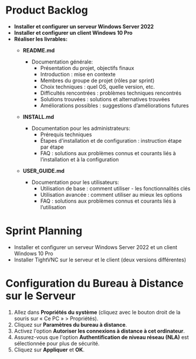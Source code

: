 # Product Backlog

- **Installer et configurer un serveur Windows Server 2022**
- **Installer et configurer un client Windows 10 Pro**
- **Réaliser les livrables:**
  - **README.md**
    - Documentation générale:
      - Présentation du projet, objectifs finaux
      - Introduction : mise en contexte
      - Membres du groupe de projet (rôles par sprint)
      - Choix techniques : quel OS, quelle version, etc.
      - Difficultés rencontrées : problèmes techniques rencontrés
      - Solutions trouvées : solutions et alternatives trouvées
      - Améliorations possibles : suggestions d’améliorations futures

  - **INSTALL.md**
    - Documentation pour les administrateurs:
      - Prérequis techniques
      - Étapes d'installation et de configuration : instruction étape par étape
      - FAQ : solutions aux problèmes connus et courants liés à l’installation et à la configuration

  - **USER_GUIDE.md**
    - Documentation pour les utilisateurs:
      - Utilisation de base : comment utiliser - les fonctionnalités clés
      - Utilisation avancée : comment utiliser au mieux les options
      - FAQ : solutions aux problèmes connus et courants liés à l’utilisation

# Sprint Planning

- Installer et configurer un serveur Windows Server 2022 et un client Windows 10 Pro
- Installer TightVNC sur le serveur et le client (deux versions différentes)

# Configuration du Bureau à Distance sur le Serveur

1. Allez dans **Propriétés du système** (cliquez avec le bouton droit de la souris sur « Ce PC » > Propriétés).
2. Cliquez sur **Paramètres du bureau à distance**.
3. Activez l'option **Autoriser les connexions à distance à cet ordinateur**.
4. Assurez-vous que l'option **Authentification de niveau réseau (NLA)** est sélectionnée pour plus de sécurité.
5. Cliquez sur **Appliquer** et **OK**.
